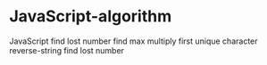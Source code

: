 # JavaScript-algorithm
JavaScript
find lost number 
find max multiply 
first unique character
reverse-string
find lost number
